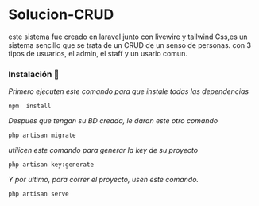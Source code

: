 # Solucion-CRUD

este sistema fue creado en laravel junto con livewire y tailwind Css,es un  sistema  sencillo que se trata de un CRUD de un senso de personas. con 3 tipos de usuarios, el admin, el staff y un usario comun.


### Instalación 🔧

_Primero ejecuten este comando para que instale todas las dependencias_

```
npm  install 
```

_Despues que tengan su BD creada, le daran este otro comando_

```
php artisan migrate
```

_utilicen este comando para generar la key de su proyecto_

```
php artisan key:generate
```

_Y por ultimo, para correr el proyecto, usen este comando._

```
php artisan serve
```

